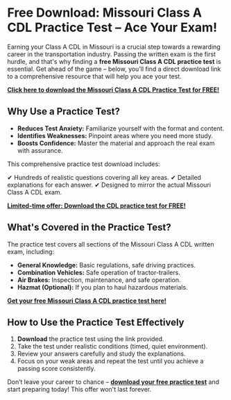 # Free Download: Missouri Class A CDL Practice Test – Ace Your Exam!

Earning your Class A CDL in Missouri is a crucial step towards a rewarding career in the transportation industry. Passing the written exam is the first hurdle, and that's why finding a **free Missouri Class A CDL practice test** is essential. Get ahead of the game – below, you’ll find a direct download link to a comprehensive resource that will help you ace your test.

[**Click here to download the Missouri Class A CDL Practice Test for FREE!**](https://udemywork.com/missouri-class-a-cdl-practice-test)

## Why Use a Practice Test?

*   **Reduces Test Anxiety:** Familiarize yourself with the format and content.
*   **Identifies Weaknesses:** Pinpoint areas where you need more study.
*   **Boosts Confidence:** Master the material and approach the real exam with assurance.

This comprehensive practice test download includes:

✔ Hundreds of realistic questions covering all key areas.
✔ Detailed explanations for each answer.
✔ Designed to mirror the actual Missouri Class A CDL exam.

[**Limited-time offer: Download the CDL practice test for FREE!**](https://udemywork.com/missouri-class-a-cdl-practice-test)

## What's Covered in the Practice Test?

The practice test covers all sections of the Missouri Class A CDL written exam, including:

*   **General Knowledge:** Basic regulations, safe driving practices.
*   **Combination Vehicles:** Safe operation of tractor-trailers.
*   **Air Brakes:** Inspection, maintenance, and safe operation.
*   **Hazmat (Optional):** If you plan to haul hazardous materials.

[**Get your free Missouri Class A CDL practice test here!**](https://udemywork.com/missouri-class-a-cdl-practice-test)

## How to Use the Practice Test Effectively

1.  **Download** the practice test using the link provided.
2.  Take the test under realistic conditions (timed, quiet environment).
3.  Review your answers carefully and study the explanations.
4.  Focus on your weak areas and repeat the test until you achieve a passing score consistently.

Don’t leave your career to chance – **[download your free practice test](https://udemywork.com/missouri-class-a-cdl-practice-test)** and start preparing today! This offer won't last forever.
